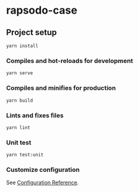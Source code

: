 # rapsodo-case

## Project setup
```
yarn install
```

### Compiles and hot-reloads for development
```
yarn serve
```

### Compiles and minifies for production
```
yarn build
```

### Lints and fixes files
```
yarn lint
```

### Unit test
```
yarn test:unit
``` 

### Customize configuration
See [Configuration Reference](https://cli.vuejs.org/config/).
